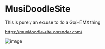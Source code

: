 # MusiDoodleSite
This is purely an excuse to do a Go/HTMX thing

https://musidoodle-site.onrender.com/

![image](https://github.com/JJB9922/MusiDoodleSite/assets/105116192/7480eee9-973b-41f3-bdc1-277526653e55)
